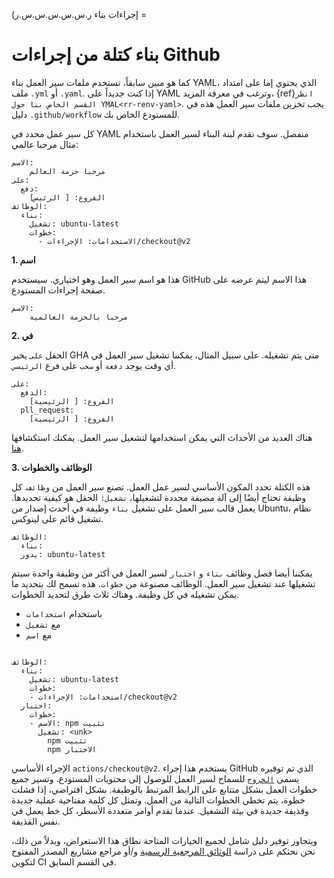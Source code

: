 (إجراءات بناء ر.س.س.س.س.س.ر =
# بناء كتلة من إجراءات Github

كما هو مبين سابقاً، تستخدم ملفات سير العمل بناء YAML، الذي يحتوي إما على امتداد ملف `.yml` أو `.yaml`. إذا كنت جديداً على YAML وترغب في معرفة المزيد، {ref}`انظر القسم الخاص بنا حول YMAL<rr-renv-yaml>`. يجب تخزين ملفات سير العمل هذه في دليل `.github/workflow` للمستودع الخاص بك.

كل سير عمل محدد في YAML منفصل. سوف نقدم لبنة البناء لسير العمل باستخدام مثال مرحبا عالمي:

```
الاسم:
    مرحبا حزمة العالم
على:
  دفع:
    الفروع: [ الرئيس]
الوظائف:
  بناء:
    تشغيل: ubuntu-latest
    خطوات:
      - الاستخدامات: الإجراءات/checkout@v2
```

**1. اسم**

هذا هو اسم سير العمل وهو اختياري. سيستخدم GitHub هذا الاسم ليتم عرضه على صفحة إجراءات المستودع.
```
الاسم:
    مرحبا بالحزمة العالمية
```

**2. في**

الحقل `على` يخبر GHA متى يتم تشغيله. على سبيل المثال، يمكننا تشغيل سير العمل في أي وقت يوجد `دفعة` أو `سحب` على فرع `الرئيسي`.
```
على:
  الدفع:
    الفروع: [ الرئيسية]
  pll_request:
    الفروع: [ الرئيسية]
```
هناك العديد من الأحداث التي يمكن استخدامها لتشغيل سير العمل. يمكنك استكشافها [هنا](https://docs.github.com/en/free-pro-team@latest/actions/reference/workflow-syntax-for-github-actions).

**3. الوظائف والخطوات**

هذه الكتلة تحدد المكون الأساسي لسير عمل العمل. تصنع سير العمل من `وظائف`. كل وظيفة تحتاج أيضًا إلى آلة مضيفة محددة لتشغيلها، `تشغيل:` الحقل هو كيفية تحديدها. يعمل قالب سير العمل على تشغيل `بناء` وظيفة في أحدث إصدار من Ubuntu، نظام تشغيل قائم على لينوكس.

```
الوظائف:
  بناء:
  يدور: ubuntu-latest
```

يمكننا أيضا فصل وظائف `بناء` و `اختبار` لسير العمل في أكثر من وظيفة واحدة سيتم تشغيلها عند تشغيل سير العمل. الوظائف مصنوعة من `خطوات`. هذه تسمح لك بتحديد ما يمكن تشغيله في كل وظيفة. وهناك ثلاث طرق لتحديد الخطوات.

- باستخدام `استخدامات`
- مع `تشغيل`
- مع `اسم`

```

الوظائف:
  بناء:
    تشغيل: ubuntu-latest
    خطوات:
    - استخدامات: الإجراءات/checkout@v2
  اختبار:
    خطوات:
    - الاسم: npm تثبيت
      تشغيل: <unk>
        npm تثبيت
        npm الاختبار
```

الإجراء الأساسي `actions/checkout@v2`. يستخدم هذا إجراء GitHub الذي تم توفيره يسمى [`الخروج`](https://github.com/actions/checkout) للسماح لسير العمل للوصول إلى محتويات المستودع. وتسير جميع خطوات العمل بشكل متتابع على الرابط المرتبط بالوظيفة. بشكل افتراضي، إذا فشلت خطوة، يتم تخطي الخطوات التالية من العمل. وتمثل كل كلمة مفتاحية عملية جديدة وقذيفة جديدة في بيئة التشغيل. عندما تقدم أوامر متعددة الأسطر، كل خط يعمل في نفس القذيفة.

ويتجاوز توفير دليل شامل لجميع الخيارات المتاحة نطاق هذا الاستعراض، وبدلاً من ذلك، نحن نحثكم على دراسة [الوثائق المرجعية الرسمية](https://docs.github.com/en/actions/reference/workflow-syntax-for-github-actions) و/أو مراجع مشاريع المصدر المفتوح لتكوين CI في القسم السابق.
